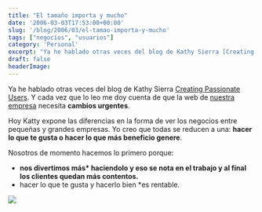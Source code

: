 ```yaml
---
title: "El tamaño importa y mucho"
date: '2006-03-03T17:53:00+00:00'
slug: '/blog/2006/03/el-tamao-importa-y-mucho'
tags: ["negocios", "usuarios"]
category: 'Personal'
excerpt: "Ya he hablado otras veces del blog de Kathy Sierra [Creating Passionate Users]( Y cada vez que lo leo me doy cuenta de que la web de [nuestra emp..."
draft: false
headerImage: 
---
```

Ya he hablado otras veces del blog de Kathy Sierra [Creating Passionate Users](http://headrush.typepad.com/creating_passionate_users/). Y cada vez que lo leo me doy cuenta de que la web de [nuestra empresa](http://www.informatica32.com) necesita **cambios urgentes**.

Hoy Katty expone las diferencias en la forma de ver los negocios entre pequeñas y grandes empresas. Yo creo que todas se reducen a una: **hacer lo que te gusta o hacer lo que más beneficio genere**.

Nosotros de momento hacemos lo primero porque:

- **nos divertimos más\* haciendolo y eso se nota en el trabajo y al final los clientes quedan más contentos.**
- hacer lo que te gusta y hacerlo bien \*es rentable.

![](http://jorgegorka.files.wordpress.com/startuptable.jpg)

